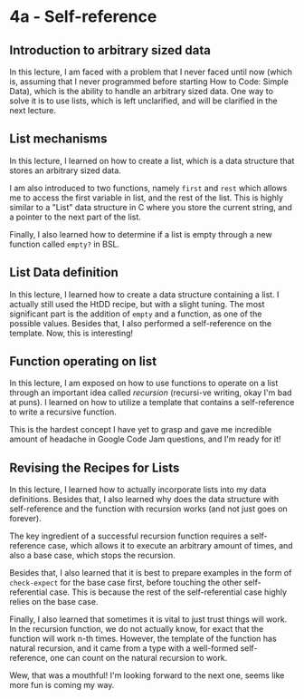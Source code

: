 # 4a - Self-reference

## Introduction to arbitrary sized data

In this lecture, I am faced with a problem that I never faced until now (which is, assuming that I never programmed before starting How to Code: Simple Data), which is the ability to handle an arbitrary sized data. One way to solve it is to use lists, which is left unclarified, and will be clarified in the next lecture.

## List mechanisms

In this lecture, I learned on how to create a list, which is a data structure that stores an arbitrary sized data. 

I am also introduced to two functions, namely `first` and `rest` which allows me to access the first variable in list, and the rest of the list. This is highly similar to a "List" data structure in C where you store the current string, and a pointer to the next part of the list.

Finally, I also learned how to determine if a list is empty through a new function called `empty?` in BSL.

## List Data definition

In this lecture, I learned how to create a data structure containing a list. I actually still used the HtDD recipe, but with a slight tuning. The most significant part is the addition of `empty` and a function, as one of the possible values. Besides that, I also performed a self-reference on the template. Now, this is interesting!

## Function operating on list

In this lecture, I am exposed on how to use functions to operate on a list through an important idea called *recursion* (recursi-ve writing, okay I'm bad at puns). I learned on how to utilize a template that contains a self-reference to write a recursive function. 

This is the hardest concept I have yet to grasp and gave me incredible amount of headache in Google Code Jam questions, and I'm ready for it!

## Revising the Recipes for Lists

In this lecture, I learned how to actually incorporate lists into my data definitions. Besides that, I also learned why does the data structure with self-reference and the function with recursion works (and not just goes on forever). 

The key ingredient of a successful recursion function requires a self-reference case, which allows it to execute an arbitrary amount of times, and also a base case, which stops the recursion.

Besides that, I also learned that it is best to prepare examples in the form of `check-expect` for the base case first, before touching the other self-referential case. This is because the rest of the self-referential case highly relies on the base case.

Finally, I also learned that sometimes it is vital to just trust things will work. In the recursion function, we do not actually know, for exact that the function will work n-th times. However, the template of the function has natural recursion, and it came from a type with a well-formed self-reference, one can count on the natural recursion to work.

Wew, that was a mouthful! I'm looking forward to the next one, seems like more fun is coming my way.